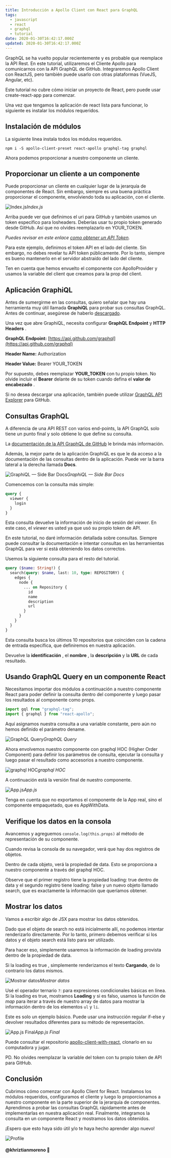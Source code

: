 ```yaml
---
title: Introducción a Apollo Client con React para GraphQL
tags:
  - javascript
  - react
  - graphql
  - tutorial
date: 2020-01-30T16:42:17.000Z
updated: 2020-01-30T16:42:17.000Z
---
```


GraphQL se ha vuelto popular recientemente y es probable que reemplace la API Rest. En este tutorial, utilizaremos el Cliente Apollo para comunicarnos con la API GraphQL de GitHub. Integraremos Apollo Client con ReactJS, pero también puede usarlo con otras plataformas (VueJS, Angular, etc).

<!--more-->

Este tutorial no cubre cómo iniciar un proyecto de React, pero puede usar create-react-app para comenzar.

Una vez que tengamos la aplicación de react lista para funcionar, lo siguiente es instalar los módulos requeridos.

## Instalación de módulos

La siguiente línea instala todos los módulos requeridos.

```shell
npm i -S apollo-client-preset react-apollo graphql-tag graphql
```

Ahora podemos proporcionar a nuestro componente un cliente.

## Proporcionar un cliente a un componente

Puede proporcionar un cliente en cualquier lugar de la jerarquía de componentes de React. Sin embargo, siempre es una buena práctica proporcionar el componente, envolviendo toda su aplicación, con el cliente.

![Index.js](https://cdn-images-1.medium.com/max/2424/1*eXHU29eIA6QxycMizLiGIg.png)*Index.js*

Arriba puede ver que definimos el uri para GitHub y también usamos un token específico para losheaders. Deberías usar tu propio token generado desde GitHub. Así que no olvides reemplazarlo en YOUR\_TOKEN.

*Puedes revisar en este enlace [como obtener un API Token](https://blog.github.com/2013-05-16-personal-api-tokens/).*

Para este ejemplo, definimos el token API en el lado del cliente. Sin embargo, no debes revelar tu API token públicamente. Por lo tanto, siempre es bueno mantenerlo en el servidor abstraído del lado del cliente.

Ten en cuenta que hemos envuelto el componente <App/> con ApolloProvider y usamos la variable del client que creamos para la prop del client.

## Aplicación GraphiQL

Antes de sumergirme en las consultas, quiero señalar que hay una herramienta muy útil llamada **GraphiQL** para probar sus consultas GraphQL. Antes de continuar, asegúrese de haberlo [descargado](http://www.electronjs.org/apps/graphiql).

Una vez que abre GraphiQL, necesita configurar **GraphQL Endpoint** y **HTTP Headers** .

**GraphQL Endpoint:** [https://api.github.com/graphql](https://api.github.com/graphql)

**Header Name:** Authorization

**Header Value:** Bearer YOUR\_TOKEN

Por supuesto, debes reemplazar **YOUR\_TOKEN** con tu propio token. No olvide incluir el **Bearer** delante de su token cuando defina el **valor de encabezado** .

Si no desea descargar una aplicación, también puede utilizar [GraphQL API Explorer](https://developer.github.com/v4/explorer/) para GitHub.

## Consultas GraphQL

A diferencia de una API REST con varios end-points, la API GraphQL solo tiene un punto final y solo obtiene lo que define su consulta.

La [documentación de la API GraphQL de GitHub](https://developer.github.com/v4/) le brinda más información.

Además, la mejor parte de la aplicación GraphiQL es que le da acceso a la documentación de las consultas dentro de la aplicación. Puede ver la barra lateral a la derecha llamada **Docs**.

![GraphiQL — Side Bar Docs](https://cdn-images-1.medium.com/max/4064/1*MkBxnS-YSZhtgTN5TUpeCA.png)*GraphiQL — Side Bar Docs*

Comencemos con la consulta más simple:

```graphql
query {
  viewer {
    login
  }
}
```

Esta consulta devuelve la información de inicio de sesión del *viewer*. En este caso, el *viewer* es usted ya que usó su propio token de API.

En este tutorial, no daré información detallada sobre consultas. Siempre puede consultar la documentación e intentar consultas en las herramientas GraphQL para ver si está obteniendo los datos correctos.

Usemos la siguiente consulta para el resto del tutorial.

```graphql
query ($name: String!) {
  search(query: $name, last: 10, type: REPOSITORY) {
    edges {
      node {
        ... on Repository {
          id
          name
          description
          url
        }
      }
    }
  }
}
```

Esta consulta busca los últimos 10 repositorios que coinciden con la cadena de entrada específica, que definiremos en nuestra aplicación.

Devuelve la **identificación** , el **nombre** , la **descripción** y la **URL** de cada resultado.

## Usando GraphQL Query en un componente React

Necesitamos importar dos módulos a continuación a nuestro componente React para poder definir la consulta dentro del componente y luego pasar los resultados al componente como props.

```javascript
import gql from "graphql-tag";
import { graphql } from "react-apollo";
```

Aquí asignamos nuestra consulta a una variable constante, pero aún no hemos definido el parámetro dename.

![GraphQL Query](https://cdn-images-1.medium.com/max/2256/1*UgyX4_ZY8H7gmrsoxCb2Kg.png)*GraphQL Query*

Ahora envolvemos nuestro componente con graphql HOC (Higher Order Component) para definir los parámetros de consulta, ejecutar la consulta y luego pasar el resultado como accesorios a nuestro componente.

![graphql HOC](https://cdn-images-1.medium.com/max/2000/1*kIbiA76ZmEy2LIo6NfDILQ.png)*graphql HOC*

A continuación está la versión final de nuestro componente.

![App.js](https://cdn-images-1.medium.com/max/2256/1*YxwbN-7T1G46m4WBldicIw.png)*App.js*

Tenga en cuenta que no exportamos el componente de la App real, sino el componente empaquetado, que es AppWithData.

## Verifique los datos en la consola

Avancemos y agreguemos `console.log(this.props)` al método de representación de su componente.

Cuando revisa la consola de su navegador, verá que hay dos registros de objetos.

Dentro de cada objeto, verá la propiedad de data. Esto se proporciona a nuestro componente a través del graphql HOC.

Observe que el primer registro tiene la propiedad loading: true dentro de data y el segundo registro tiene loading: false y un nuevo objeto llamado search, que es exactamente la información que queríamos obtener.

## Mostrar los datos

Vamos a escribir algo de JSX para mostrar los datos obtenidos.

Dado que el objeto de search no está inicialmente allí, no podemos intentar renderizarlo directamente. Por lo tanto, primero debemos verificar si los datos y el objeto search está listo para ser utilizado.

Para hacer eso, simplemente usaremos la información de loading provista dentro de la propiedad de data.

Si la loading es true , simplemente renderizamos el texto **Cargando**, de lo contrario los datos mismos.

![Mostrar datos](https://cdn-images-1.medium.com/max/2592/1*G_SUe17GrnJ8NsKcqEfm9g.png)*Mostrar datos*

Usé el operador ternario `?`: para expresiones condicionales básicas en línea. Si la loading es true, mostramos **Loading** y si es falso, usamos la función de *map* para iterar a través de nuestro array de datos para mostrar la información dentro de los elementos `ul` y `li`.

Este es solo un ejemplo básico. Puede usar una instrucción regular if-else y devolver resultados diferentes para su método de representación.

![App.js Final](https://cdn-images-1.medium.com/max/2592/1*Q_sPytXSlxsDH5PLJ01oRg.png)*App.js Final*

Puede consultar el repositorio [apollo-client-with-react](https://github.com/khriztianmoreno/apollo-client-with-react), clonarlo en su computadora y jugar.

PD. No olvides reemplazar la variable del token con tu propio token de API para GitHub.

## Conclusión

Cubrimos cómo comenzar con Apollo Client for React. Instalamos los módulos requeridos, configuramos el cliente y luego lo proporcionamos a nuestro componente en la parte superior de la jerarquía de componentes. Aprendimos a probar las consultas GraphQL rápidamente antes de implementarlas en nuestra aplicación real. Finalmente, integramos la consulta en un componente React y mostramos los datos obtenidos.

¡Espero que esto haya sido útil y/o te haya hecho aprender algo nuevo!

![Profile](https://res.cloudinary.com/khriztianmoreno/image/upload/c_scale,w_148/v1591324337/KM-brand/stickers/sticker-3_2x.png)

#### @khriztianmoreno 🚀
